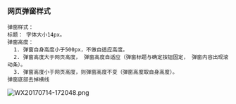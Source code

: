 ### 网页弹窗样式      

```
弹窗样式：
标题： 字体大小14px。
弹窗高度：
  1. 弹窗自身高度小于500px，不做自适应高度。
  2. 弹窗高度大于网页高度， 弹窗高度自适应（弹窗标题与确定按钮固定， 弹窗内容出现滚动条）。
  3. 弹窗高度小于网页高度，则弹窗高度不变（弹窗高度取自身高度）。
弹窗底部去掉横线

``` 

![WX20170714-172048.png](https://bitbucket.org/repo/oE6yEX/images/1947977201-WX20170714-172048.png)